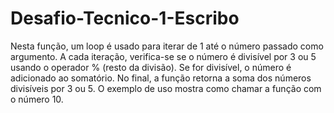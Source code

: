 # Desafio-Tecnico-1-Escribo

Nesta função, um loop é usado para iterar de 1 até o número passado como argumento. 
A cada iteração, verifica-se se o número é divisível por 3 ou 5 usando o operador % (resto da divisão). 
Se for divisível, o número é adicionado ao somatório. 
No final, a função retorna a soma dos números divisíveis por 3 ou 5. 
O exemplo de uso mostra como chamar a função com o número 10.
